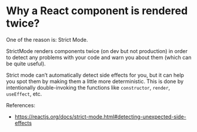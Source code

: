 # Why a React component is rendered twice?

One of the reason is: Strict Mode.

StrictMode renders components twice (on dev but not production) in order to detect any problems with your code and warn you about them (which can be quite useful).

Strict mode can’t automatically detect side effects for you, but it can help you spot them by making them a little more deterministic. This is done by intentionally double-invoking the functions like `constructor`, `render`, `useEffect`, etc.

References:
* https://reactjs.org/docs/strict-mode.html#detecting-unexpected-side-effects